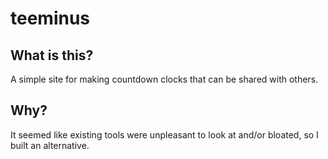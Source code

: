 # teeminus

## What is this?

A simple site for making countdown clocks that can be shared with others.

## Why?

It seemed like existing tools were unpleasant to look at and/or bloated, so I built an alternative.

